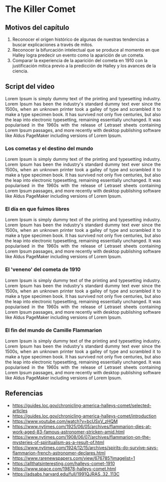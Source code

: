 # The Killer Comet
## Motivos del capítulo

1. Reconocer el origen histórico de algunas de nuestras tendencias a buscar explicaciones a través de mitos.
2. Reconocer la bifurcación intelectual que se produce al momento en que Halley logra predecir un evento como la aparición de un cometa.
3. Comparar la experiencia de la aparición del cometa en 1910 con la justificación mítica previo a la predicción de Halley y los avances de la ciencia.

## Script del video

<p align="justify">
Lorem Ipsum is simply dummy text of the printing and typesetting industry. Lorem Ipsum has been the industry's standard dummy text ever since the 1500s, when an unknown printer took a galley of type and scrambled it to make a type specimen book. It has survived not only five centuries, but also the leap into electronic typesetting, remaining essentially unchanged. It was popularised in the 1960s with the release of Letraset sheets containing Lorem Ipsum passages, and more recently with desktop publishing software like Aldus PageMaker including versions of Lorem Ipsum.
</p>

### Los cometas y el destino del mundo

<p align="justify">
Lorem Ipsum is simply dummy text of the printing and typesetting industry. Lorem Ipsum has been the industry's standard dummy text ever since the 1500s, when an unknown printer took a galley of type and scrambled it to make a type specimen book. It has survived not only five centuries, but also the leap into electronic typesetting, remaining essentially unchanged. It was popularised in the 1960s with the release of Letraset sheets containing Lorem Ipsum passages, and more recently with desktop publishing software like Aldus PageMaker including versions of Lorem Ipsum.
</p>

### El día en que fuimos libres

<p align="justify">
Lorem Ipsum is simply dummy text of the printing and typesetting industry. Lorem Ipsum has been the industry's standard dummy text ever since the 1500s, when an unknown printer took a galley of type and scrambled it to make a type specimen book. It has survived not only five centuries, but also the leap into electronic typesetting, remaining essentially unchanged. It was popularised in the 1960s with the release of Letraset sheets containing Lorem Ipsum passages, and more recently with desktop publishing software like Aldus PageMaker including versions of Lorem Ipsum.
</p>

### El 'veneno' del cometa de 1910

<p align="justify">
Lorem Ipsum is simply dummy text of the printing and typesetting industry. Lorem Ipsum has been the industry's standard dummy text ever since the 1500s, when an unknown printer took a galley of type and scrambled it to make a type specimen book. It has survived not only five centuries, but also the leap into electronic typesetting, remaining essentially unchanged. It was popularised in the 1960s with the release of Letraset sheets containing Lorem Ipsum passages, and more recently with desktop publishing software like Aldus PageMaker including versions of Lorem Ipsum.
</p>

### El fin del mundo de Camille Flammarion

<p align="justify">
Lorem Ipsum is simply dummy text of the printing and typesetting industry. Lorem Ipsum has been the industry's standard dummy text ever since the 1500s, when an unknown printer took a galley of type and scrambled it to make a type specimen book. It has survived not only five centuries, but also the leap into electronic typesetting, remaining essentially unchanged. It was popularised in the 1960s with the release of Letraset sheets containing Lorem Ipsum passages, and more recently with desktop publishing software like Aldus PageMaker including versions of Lorem Ipsum.
</p>

## Referencias
- https://guides.loc.gov/chronicling-america-halleys-comet/selected-articles
- https://guides.loc.gov/chronicling-america-halleys-comet/introduction
- https://www.youtube.com/watch?v=bcUSxV_zHQM
- https://www.nytimes.com/1925/06/05/archives/flammarion-dies-at-work-aged-83-famous-astronomer-stricken-amid.html
- https://www.nytimes.com/1908/06/07/archives/flammarion-on-the-mysteries-of-spiritualism-as-a-result-of.html
- https://www.nytimes.com/1924/12/15/archives/spirits-do-survive-says-flammarion-french-astronomer-declares.html
- https://www.rarenewspapers.com/view/676785?imagelist=1
- https://allthatsinteresting.com/halleys-comet-1910
- https://www.space.com/19878-halleys-comet.html
- https://adsabs.harvard.edu/full/1991QJRAS..32..113C
